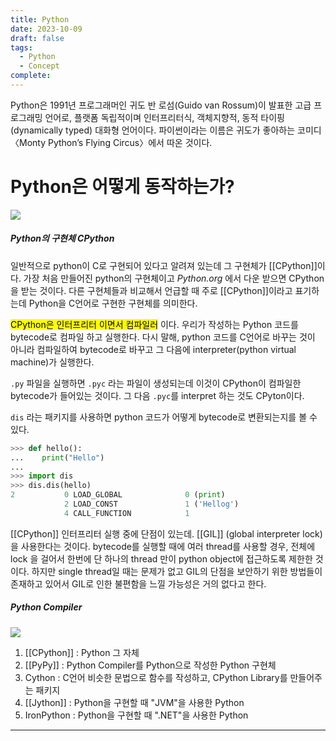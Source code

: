 ```yaml
---
title: Python
date: 2023-10-09
draft: false
tags:
  - Python
  - Concept
complete:
---
```

Python은 1991년 프로그래머인 귀도 반 로섬(Guido van Rossum)이 발표한 고급 프로그래밍 언어로, 플랫폼 독립적이며 인터프리터식, 객체지향적, 동적 타이핑(dynamically typed) 대화형 언어이다. 파이썬이라는 이름은 귀도가 좋아하는 코미디 〈Monty Python’s Flying Circus〉에서 따온 것이다.


# Python은 어떻게 동작하는가?

![](https://i.imgur.com/3fYj7z2.png)

##### Python의 구현체 CPython

일반적으로 python이 C로 구현되어 있다고 알려져 있는데 그 구현체가 [[CPython]]이다. 가장 처음 만들어진 python의 구현체이고 _Python.org_ 에서 다운 받으면 CPython을 받는 것이다. 다른 구현체들과 비교해서 언급할 때 주로 [[CPython]]이라고 표기하는데 Python을 C언어로 구현한 구현체를 의미한다.

<mark class="hltr-highlight">CPython은 인터프리터 이면서 컴파일러</mark> 이다. 우리가 작성하는 Python 코드를 bytecode로 컴파일 하고 실행한다. 다시 말해, python 코드를 C언어로 바꾸는 것이 아니라 컴파일하여 bytecode로 바꾸고 그 다음에 interpreter(python virtual machine)가 실행한다.

`.py` 파일을 실행하면 `.pyc` 라는 파일이 생성되는데 이것이 CPython이 컴파일한 bytecode가 들어있는 것이다. 그 다음 `.pyc`를 interpret 하는 것도 CPyton이다.

`dis` 라는 패키지를 사용하면 python 코드가 어떻게 bytecode로 변환되는지를 볼 수 있다.

```python
>>> def hello():
...    print("Hello")  
...
>>> import dis
>>> dis.dis(hello)  
2           0 LOAD_GLOBAL              0 (print)
            2 LOAD_CONST               1 ('Hellog')
            4 CALL_FUNCTION            1
```

[[CPython]] 인터프리터 실행 중에 단점이 있는데. [[GIL]] (global interpreter lock)을 사용한다는 것이다. bytecode를 실행할 때에 여러 thread를 사용할 경우, 전체에 lock 을 걸어서 한번에 단 하나의 thread 만이 python object에 접근하도록 제한한 것이다. 하지만 single thread일 때는 문제가 없고 GIL의 단점을 보안하기 위한 방법들이 존재하고 있어서 GIL로 인한 불편함을 느낄 가능성은 거의 없다고 한다.

##### Python Compiler

![](https://i.imgur.com/8Z4DpAU.png)

1. [[CPython]] : Python 그 자체
2. [[PyPy]] : Python Compiler를 Python으로 작성한 Python 구현체
3. Cython : C언어 비슷한 문법으로 함수를 작성하고, CPython Library를 만들어주는 패키지
4. [[Jython]] : Python을 구현할 때 "JVM"을 사용한 Python
5. IronPython : Python을 구현할 때 ".NET"을 사용한 Python

___

